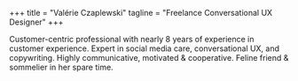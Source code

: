 +++
title = "Valérie Czaplewski"
tagline = "Freelance Conversational UX Designer"
+++

Customer-centric professional with nearly 8 years of experience in customer experience. Expert in social media care, conversational UX, and copywriting. Highly communicative, motivated & cooperative. Feline friend & sommelier in her spare time.